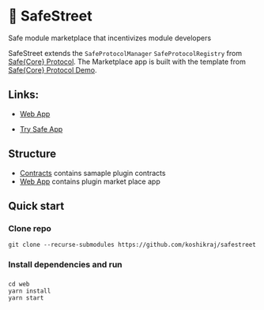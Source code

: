 # 🛒 SafeStreet

Safe module marketplace that incentivizes module developers

SafeStreet extends the `SafeProtocolManager` `SafeProtocolRegistry` from [Safe{Core} Protocol](https://github.com/5afe/safe-core-protocol). The Marketplace app is built with the template from [Safe{Core} Protocol Demo](https://github.com/5afe/safe-core-protocol-demo).


## Links:

- [Web App](https://safestreet.xyz)

- [Try Safe App](https://app.safe.global/share/safe-app?appUrl=https://safestreet.xyz&chain=base-gor)


## Structure

- [Contracts](./contracts/) contains samaple plugin contracts
- [Web App](./web/) contains plugin market place app


## Quick start

### Clone repo

```
git clone --recurse-submodules https://github.com/koshikraj/safestreet
```

### Install dependencies and run

### 

```
cd web
yarn install
yarn start
```
